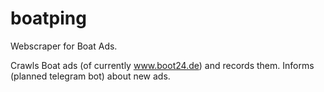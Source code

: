 # boatping
Webscraper for Boat Ads.

Crawls Boat ads (of currently www.boot24.de) and records them.
Informs (planned telegram bot) about new ads.
